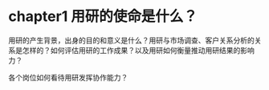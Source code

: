 # chapter1 用研的使命是什么？

用研的产生背景，出身的目的和意义是什么？用研与市场调查、客户关系分析的关系是怎样的？如何评估用研的工作成果？以及用研如何衡量推动用研结果的影响力？

各个岗位如何看待用研发挥协作能力？

